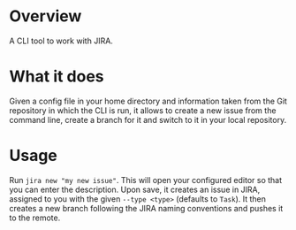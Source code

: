 
# Overview

A CLI tool to work with JIRA.

# What it does

Given a config file in your home directory and information taken from the Git repository in which the CLI is run, it allows to create a new issue from the command line, create a branch for it and switch to it in your local repository.

# Usage

Run `jira new "my new issue"`. This will open your configured editor so that you can enter the description. Upon save, it creates an issue in JIRA, assigned to you with the given `--type <type>` (defaults to `Task`). It then creates a new branch following the JIRA naming conventions and pushes it to the remote.
